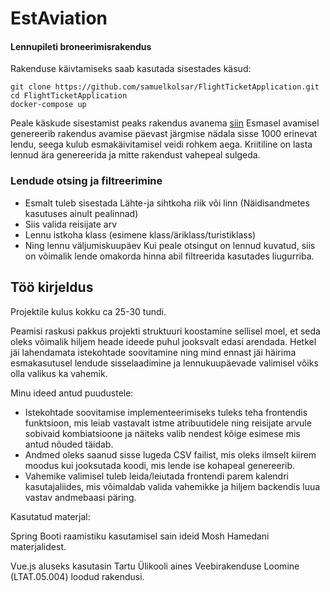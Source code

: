 # EstAviation
#### Lennupileti broneerimisrakendus

Rakenduse käivtamiseks saab kasutada sisestades käsud:
```
git clone https://github.com/samuelkolsar/FlightTicketApplication.git
cd FlightTicketApplication
docker-compose up
```
Peale käskude sisestamist peaks rakendus avanema [siin](http://localhost)
Esmasel avamisel genereerib rakendus avamise päevast järgmise nädala sisse 1000 erinevat lendu, seega kulub esmakäivitamisel veidi rohkem aega.
Kriitiline on lasta lennud ära genereerida ja mitte rakendust vahepeal sulgeda.

### Lendude otsing ja filtreerimine

- Esmalt tuleb sisestada Lähte-ja sihtkoha riik või linn (Näidisandmetes kasutuses ainult pealinnad)
- Siis valida reisijate arv
- Lennu istkoha klass (esimene klass/äriklass/turistiklass)
- Ning lennu väljumiskuupäev
Kui peale otsingut on lennud kuvatud, siis on võimalik lende omakorda hinna abil filtreerida kasutades liugurriba.


## Töö kirjeldus

Projektile kulus kokku ca 25-30 tundi.

Peamisi raskusi pakkus projekti struktuuri koostamine sellisel moel, et seda oleks võimalik hiljem heade ideede puhul jooksvalt edasi arendada.
Hetkel jäi lahendamata istekohtade soovitamine ning mind ennast jäi häirima esmakasutusel lendude sisselaadimine ja lennukuupäevade valimisel võiks olla valikus ka vahemik.

Minu ideed antud puudustele:
- Istekohtade soovitamise implementeerimiseks tuleks teha frontendis funktsioon, mis leiab vastavalt istme atribuutidele ning reisijate arvule sobivaid kombiatsioone ja näiteks valib nendest kõige esimese mis antud nõuded täidab.
- Andmed oleks saanud sisse lugeda CSV failist, mis oleks ilmselt kiirem moodus kui jooksutada koodi, mis lende ise kohapeal genereerib.
- Vahemike valimisel tuleb leida/leiutada frontendi parem kalendri kasutajaliides, mis võimaldab valida vahemikke ja hiljem backendis luua vastav andmebaasi päring.


Kasutatud materjal:

Spring Booti raamistiku kasutamisel sain ideid Mosh Hamedani materjalidest.

Vue.js aluseks kasutasin Tartu Ülikooli aines Veebirakenduse Loomine (LTAT.05.004) loodud rakendusi.
